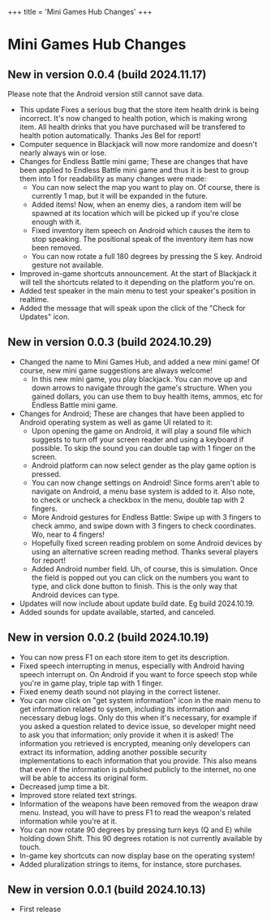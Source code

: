 +++
title = 'Mini Games Hub Changes'
+++
# Mini Games Hub Changes
## New in version 0.0.4 (build 2024.11.17)
Please note that the Android version still cannot save data.
* This update Fixes a serious bug that the store item health drink is being incorrect. It's now changed to health potion, which is making wrong item. All health drinks that you have purchased will be transfered to health potion automatically. Thanks Jes Bel for report!
* Computer sequence in Blackjack will now more randomize and doesn't nearly always win or lose.
* Changes for Endless Battle mini game; These are changes that have been applied to Endless Battle mini game and thus it is best to group them into 1 for readability as many changes were made:
	* You can now select the map you want to play on. Of course, there is currently 1 map, but it will be expanded in the future.
	* Added items! Now, when an enemy dies, a random item will be spawned at its location which will be picked up if you're close enough with it.
	* Fixed inventory item speech on Android which causes the item to stop speaking. The positional speak of the inventory item has now been removed.
	* You can now rotate a full 180 degrees by pressing the S key. Android gesture not available.
* Improved in-game shortcuts announcement. At the start of Blackjack it will tell the shortcuts related to it depending on the platform you're on.
* Added test speaker in the main menu to test your speaker's position in realtime.
* Added the message that will speak upon the click of the "Check for Updates" icon.

## New in version 0.0.3 (build 2024.10.29)
* Changed the name to Mini Games Hub, and added a new mini game! Of course, new mini game suggestions are always welcome!
	* In this new mini game, you play blackjack. You can move up and down arrows to navigate through the game's structure. When you gained dollars, you can use them to buy health items, ammos, etc for Endless Battle mini game.
* Changes for Android; These are changes that have been applied to Android operating system as well as game UI related to it:
	* Upon opening the game on Android, it will play a sound file which suggests to turn off your screen reader and using a keyboard if possible. To skip the sound you can double tap with 1 finger on the screen.
	* Android platform can now select gender as the play game option is pressed.
	* You can now change settings on Android! Since forms aren't able to navigate on Android, a menu base system is added to it. Also note, to check or uncheck a checkbox in the menu, double tap with 2 fingers.
	* More Android gestures for Endless Battle: Swipe up with 3 fingers to check ammo, and swipe down with 3 fingers to check coordinates. Wo, near to 4 fingers!
	* Hopefully fixed screen reading problem on some Android devices by using an alternative screen reading method. Thanks several players for report!
	* Added Android number field. Uh, of course, this is simulation. Once the field is popped out you can click on the numbers you want to type, and click done button to finish. This is the only way that Android devices can type.
* Updates will now include about update build date. Eg build 2024.10.19.
* Added sounds for update available, started, and canceled.

## New in version 0.0.2 (build 2024.10.19)
* You can now press F1 on each store item to get its description.
* Fixed speech interrupting in menus, especially with Android having speech interrupt on. On Android if you want to force speech stop while you're in game play, triple tap with 1 finger.
* Fixed enemy death sound not playing in the correct listener.
* You can now click on "get system information" icon in the main menu to get information related to system, including its information and necessary debug logs. Only do this when it's necessary, for example if you asked a question related to device issue, so developer might need to ask you that information; only provide it when it is asked! The information you retrieved is encrypted, meaning only developers can extract its information, adding another possible security implementations to each information that you provide. This also means that even if the information is published publicly to the internet, no one will be able to access its original form.
* Decreased jump time a bit.
* Improved store related text strings.
* Information of the weapons have been removed from the weapon draw menu. Instead, you will have to press F1 to read the weapon's related information while you're at it.
* You can now rotate 90 degrees by pressing turn keys (Q and E) while holding down Shift. This 90 degrees rotation is not currently available by touch.
* In-game key shortcuts can now display base on the operating system!
* Added pluralization strings to items, for instance, store purchases.

## New in version 0.0.1 (build 2024.10.13)
* First release
